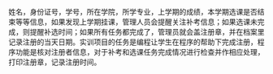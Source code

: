姓名，身份证号，学号，所在学院，所学专业，上学期的成绩，本学期选课是否结束等等信息，如果发现上学期挂课，管理人员会提醒关注补考信息；如果选课未完成，则提醒补选时间；如果所有任务都完成了，管理员就会盖注册章，并在档案里记录注册的当天日期。实训项目的任务是编程让学生在程序的帮助下完成注册，程序功能是核对注册者信息，对于补考和选课任务完成情况进行检查并作相应处理，打印注册章，记录注册时间。
